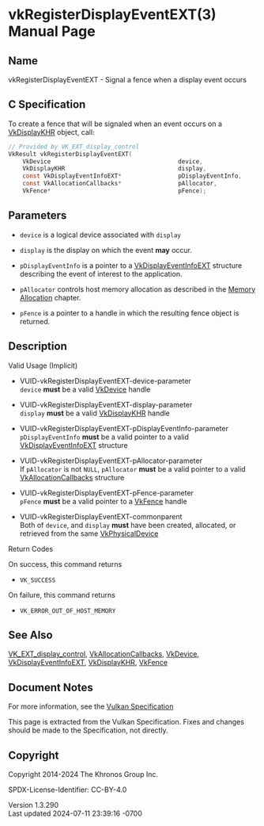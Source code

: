 # vkRegisterDisplayEventEXT(3) Manual Page

## Name

vkRegisterDisplayEventEXT - Signal a fence when a display event occurs



## <a href="#_c_specification" class="anchor"></a>C Specification

To create a fence that will be signaled when an event occurs on a
[VkDisplayKHR](https://registry.khronos.org/vulkan/specs/1.3-extensions/man/html/VkDisplayKHR.html) object, call:

``` c
// Provided by VK_EXT_display_control
VkResult vkRegisterDisplayEventEXT(
    VkDevice                                    device,
    VkDisplayKHR                                display,
    const VkDisplayEventInfoEXT*                pDisplayEventInfo,
    const VkAllocationCallbacks*                pAllocator,
    VkFence*                                    pFence);
```

## <a href="#_parameters" class="anchor"></a>Parameters

- `device` is a logical device associated with `display`

- `display` is the display on which the event **may** occur.

- `pDisplayEventInfo` is a pointer to a
  [VkDisplayEventInfoEXT](https://registry.khronos.org/vulkan/specs/1.3-extensions/man/html/VkDisplayEventInfoEXT.html) structure
  describing the event of interest to the application.

- `pAllocator` controls host memory allocation as described in the <a
  href="https://registry.khronos.org/vulkan/specs/1.3-extensions/html/vkspec.html#memory-allocation"
  target="_blank" rel="noopener">Memory Allocation</a> chapter.

- `pFence` is a pointer to a handle in which the resulting fence object
  is returned.

## <a href="#_description" class="anchor"></a>Description

Valid Usage (Implicit)

- <a href="#VUID-vkRegisterDisplayEventEXT-device-parameter"
  id="VUID-vkRegisterDisplayEventEXT-device-parameter"></a>
  VUID-vkRegisterDisplayEventEXT-device-parameter  
  `device` **must** be a valid [VkDevice](https://registry.khronos.org/vulkan/specs/1.3-extensions/man/html/VkDevice.html) handle

- <a href="#VUID-vkRegisterDisplayEventEXT-display-parameter"
  id="VUID-vkRegisterDisplayEventEXT-display-parameter"></a>
  VUID-vkRegisterDisplayEventEXT-display-parameter  
  `display` **must** be a valid [VkDisplayKHR](https://registry.khronos.org/vulkan/specs/1.3-extensions/man/html/VkDisplayKHR.html) handle

- <a href="#VUID-vkRegisterDisplayEventEXT-pDisplayEventInfo-parameter"
  id="VUID-vkRegisterDisplayEventEXT-pDisplayEventInfo-parameter"></a>
  VUID-vkRegisterDisplayEventEXT-pDisplayEventInfo-parameter  
  `pDisplayEventInfo` **must** be a valid pointer to a valid
  [VkDisplayEventInfoEXT](https://registry.khronos.org/vulkan/specs/1.3-extensions/man/html/VkDisplayEventInfoEXT.html) structure

- <a href="#VUID-vkRegisterDisplayEventEXT-pAllocator-parameter"
  id="VUID-vkRegisterDisplayEventEXT-pAllocator-parameter"></a>
  VUID-vkRegisterDisplayEventEXT-pAllocator-parameter  
  If `pAllocator` is not `NULL`, `pAllocator` **must** be a valid
  pointer to a valid [VkAllocationCallbacks](https://registry.khronos.org/vulkan/specs/1.3-extensions/man/html/VkAllocationCallbacks.html)
  structure

- <a href="#VUID-vkRegisterDisplayEventEXT-pFence-parameter"
  id="VUID-vkRegisterDisplayEventEXT-pFence-parameter"></a>
  VUID-vkRegisterDisplayEventEXT-pFence-parameter  
  `pFence` **must** be a valid pointer to a [VkFence](https://registry.khronos.org/vulkan/specs/1.3-extensions/man/html/VkFence.html)
  handle

- <a href="#VUID-vkRegisterDisplayEventEXT-commonparent"
  id="VUID-vkRegisterDisplayEventEXT-commonparent"></a>
  VUID-vkRegisterDisplayEventEXT-commonparent  
  Both of `device`, and `display` **must** have been created, allocated,
  or retrieved from the same [VkPhysicalDevice](https://registry.khronos.org/vulkan/specs/1.3-extensions/man/html/VkPhysicalDevice.html)

Return Codes

On success, this command returns  
- `VK_SUCCESS`

On failure, this command returns  
- `VK_ERROR_OUT_OF_HOST_MEMORY`

## <a href="#_see_also" class="anchor"></a>See Also

[VK_EXT_display_control](https://registry.khronos.org/vulkan/specs/1.3-extensions/man/html/VK_EXT_display_control.html),
[VkAllocationCallbacks](https://registry.khronos.org/vulkan/specs/1.3-extensions/man/html/VkAllocationCallbacks.html),
[VkDevice](https://registry.khronos.org/vulkan/specs/1.3-extensions/man/html/VkDevice.html),
[VkDisplayEventInfoEXT](https://registry.khronos.org/vulkan/specs/1.3-extensions/man/html/VkDisplayEventInfoEXT.html),
[VkDisplayKHR](https://registry.khronos.org/vulkan/specs/1.3-extensions/man/html/VkDisplayKHR.html), [VkFence](https://registry.khronos.org/vulkan/specs/1.3-extensions/man/html/VkFence.html)

## <a href="#_document_notes" class="anchor"></a>Document Notes

For more information, see the <a
href="https://registry.khronos.org/vulkan/specs/1.3-extensions/html/vkspec.html#vkRegisterDisplayEventEXT"
target="_blank" rel="noopener">Vulkan Specification</a>

This page is extracted from the Vulkan Specification. Fixes and changes
should be made to the Specification, not directly.

## <a href="#_copyright" class="anchor"></a>Copyright

Copyright 2014-2024 The Khronos Group Inc.

SPDX-License-Identifier: CC-BY-4.0

Version 1.3.290  
Last updated 2024-07-11 23:39:16 -0700
